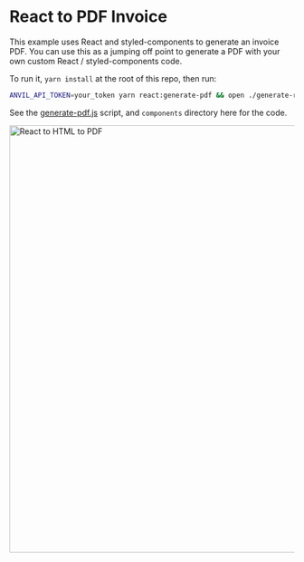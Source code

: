 # React to PDF Invoice

This example uses React and styled-components to generate an invoice PDF. You can use this as a jumping off point to generate a PDF with your own custom React / styled-components code.

To run it, `yarn install` at the root of this repo, then run:

```sh
ANVIL_API_TOKEN=your_token yarn react:generate-pdf && open ./generate-react.output.pdf
```

See the [generate-pdf.js](./generate-pdf.js) script, and `components` directory here for the code.

<img width="754" alt="React to HTML to PDF" src="https://user-images.githubusercontent.com/69169/129096427-c32ed4f1-bb7b-4bda-86df-830f9f18a690.png">
